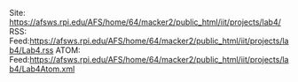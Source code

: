 Site: https://afsws.rpi.edu/AFS/home/64/macker2/public_html/iit/projects/lab4/
RSS: Feed:https://afsws.rpi.edu/AFS/home/64/macker2/public_html/iit/projects/lab4/Lab4.rss
ATOM: Feed:https://afsws.rpi.edu/AFS/home/64/macker2/public_html/iit/projects/lab4/Lab4Atom.xml